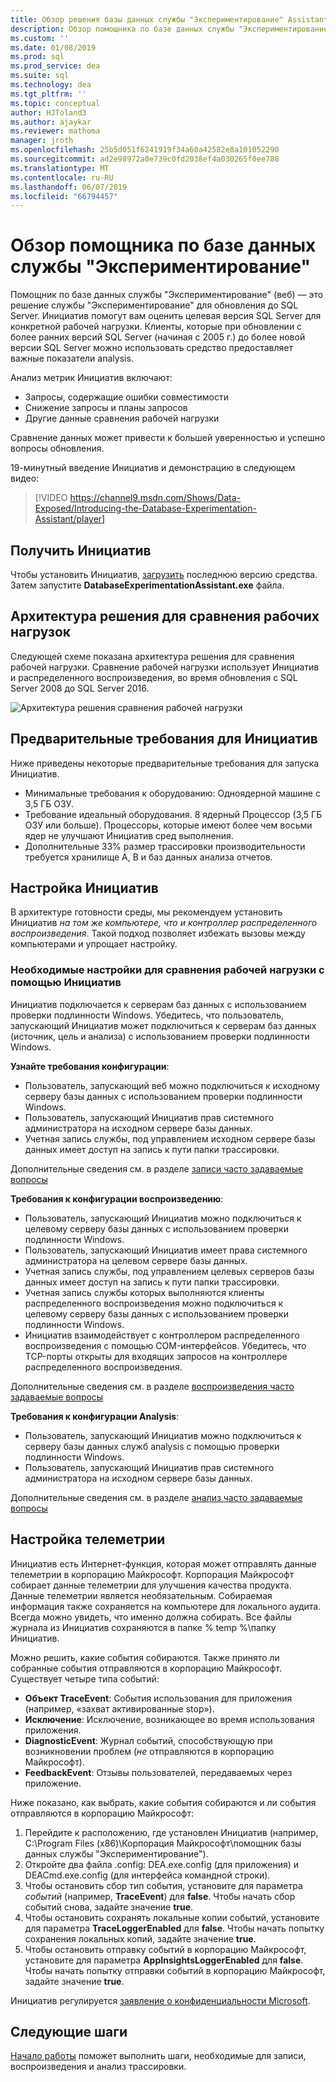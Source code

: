 ```yaml
---
title: Обзор решения базы данных службы "Экспериментирование" Assistant для SQL Server обновляет
description: Обзор помощника по базе данных службы "Экспериментирование"
ms.custom: ''
ms.date: 01/08/2019
ms.prod: sql
ms.prod_service: dea
ms.suite: sql
ms.technology: dea
ms.tgt_pltfrm: ''
ms.topic: conceptual
author: HJToland3
ms.author: ajaykar
ms.reviewer: mathoma
manager: jroth
ms.openlocfilehash: 25b5d051f6241919f34a60a42582e8a101052290
ms.sourcegitcommit: ad2e98972a0e739c0fd2038ef4a030265f0ee788
ms.translationtype: MT
ms.contentlocale: ru-RU
ms.lasthandoff: 06/07/2019
ms.locfileid: "66794457"
---
```

# <a name="overview-of-database-experimentation-assistant"></a>Обзор помощника по базе данных службы "Экспериментирование"

Помощник по базе данных службы "Экспериментирование" (веб) — это решение службы "Экспериментирование" для обновления до SQL Server. Инициатив помогут вам оценить целевая версия SQL Server для конкретной рабочей нагрузки. Клиенты, которые при обновлении с более ранних версий SQL Server (начиная с 2005 г.) до более новой версии SQL Server можно использовать средство предоставляет важные показатели analysis. 

Анализ метрик Инициатив включают:
- Запросы, содержащие ошибки совместимости
- Снижение запросы и планы запросов
- Другие данные сравнения рабочей нагрузки

Сравнение данных может привести к большей уверенностью и успешно вопросы обновления.

19-минутный введение Инициатив и демонстрацию в следующем видео:

> [!VIDEO https://channel9.msdn.com/Shows/Data-Exposed/Introducing-the-Database-Experimentation-Assistant/player]

## <a name="get-dea"></a>Получить Инициатив

Чтобы установить Инициатив, [загрузить](https://www.microsoft.com/download/details.aspx?id=54090) последнюю версию средства. Затем запустите **DatabaseExperimentationAssistant.exe** файла.

## <a name="solution-architecture-for-comparing-workloads"></a>Архитектура решения для сравнения рабочих нагрузок

Следующей схеме показана архитектура решения для сравнения рабочей нагрузки. Сравнение рабочей нагрузки использует Инициатив и распределенного воспроизведения, во время обновления с SQL Server 2008 до SQL Server 2016.

![Архитектура решения сравнения рабочей нагрузки](./media/database-experimentation-assistant-overview/dea-overview-compare-solution-architecture.png)

## <a name="dea-prerequisites"></a>Предварительные требования для Инициатив

Ниже приведены некоторые предварительные требования для запуска Инициатив.
- Минимальные требования к оборудованию: Одноядерной машине с 3,5 ГБ ОЗУ.
- Требование идеальный оборудования. 8 ядерный Процессор (3,5 ГБ ОЗУ или больше). Процессоры, которые имеют более чем восьми ядер не улучшают Инициатив сред выполнения.
- Дополнительные 33% размер трассировки производительности требуется хранилище A, B и баз данных анализа отчетов.

## <a name="configure-dea"></a>Настройка Инициатив

В архитектуре готовности среды, мы рекомендуем установить Инициатив *на том же компьютере, что и контроллер распределенного воспроизведения*. Такой подход позволяет избежать вызовы между компьютерами и упрощает настройку.

### <a name="required-configuration-for-workload-comparison-by-using-dea"></a>Необходимые настройки для сравнения рабочей нагрузки с помощью Инициатив

Инициатив подключается к серверам баз данных с использованием проверки подлинности Windows. Убедитесь, что пользователь, запускающий Инициатив может подключиться к серверам баз данных (источник, цель и анализа) с использованием проверки подлинности Windows.

**Узнайте требования конфигурации**:

*   Пользователь, запускающий веб можно подключиться к исходному серверу базы данных с использованием проверки подлинности Windows.
*   Пользователь, запускающий Инициатив прав системного администратора на исходном сервере базы данных.
*   Учетная запись службы, под управлением исходном сервере базы данных имеет доступ на запись к пути папки трассировки.

Дополнительные сведения см. в разделе [записи часто задаваемые вопросы](database-experimentation-assistant-capture-trace.md#frequently-asked-questions-about-trace-capture)

**Требования к конфигурации воспроизведению**: 

*   Пользователь, запускающий Инициатив можно подключиться к целевому серверу базы данных с использованием проверки подлинности Windows.
*   Пользователь, запускающий Инициатив имеет права системного администратора на целевом сервере базы данных.
*   Учетная запись службы, под управлением целевых серверов базы данных имеет доступ на запись к пути папки трассировки.
*   Учетная запись службы которых выполняются клиенты распределенного воспроизведения можно подключиться к целевому серверу базы данных с использованием проверки подлинности Windows.
*   Инициатив взаимодействует с контроллером распределенного воспроизведения с помощью COM-интерфейсов. Убедитесь, что TCP-порты открыты для входящих запросов на контроллере распределенного воспроизведения.

Дополнительные сведения см. в разделе [воспроизведения часто задаваемые вопросы](database-experimentation-assistant-replay-trace.md#frequently-asked-questions-about-trace-replay)

**Требования к конфигурации Analysis**: 

*   Пользователь, запускающий Инициатив можно подключиться к серверу базы данных служб analysis с помощью проверки подлинности Windows.
*   Пользователь, запускающий Инициатив прав системного администратора на исходном сервере базы данных.

Дополнительные сведения см. в разделе [анализ часто задаваемые вопросы](database-experimentation-assistant-create-report.md#frequently-asked-questions-about-analysis-reports)

## <a name="set-up-telemetry"></a>Настройка телеметрии

Инициатив есть Интернет-функция, которая может отправлять данные телеметрии в корпорацию Майкрософт. Корпорация Майкрософт собирает данные телеметрии для улучшения качества продукта. Данные телеметрии является необязательным. Собираемая информация также сохраняется на компьютере для локального аудита. Всегда можно увидеть, что именно должна собирать. Все файлы журнала из Инициатив сохраняются в папке % temp %\\папку Инициатив.

Можно решить, какие события собираются. Также принято ли собранные события отправляются в корпорацию Майкрософт. Существует четыре типа событий:

*   **Объект TraceEvent**: События использования для приложения (например, «захват активированные stop»).
*   **Исключение**: Исключение, возникающее во время использования приложения.
*   **DiagnosticEvent**: Журнал событий, способствующую при возникновении проблем (*не* отправляются в корпорацию Майкрософт).
*   **FeedbackEvent**: Отзывы пользователей, передаваемых через приложение.

Ниже показано, как выбрать, какие события собираются и ли события отправляются в корпорацию Майкрософт:

1.  Перейдите к расположению, где установлен Инициатив (например, C:\\Program Files (x86)\\Корпорация Майкрософт\\помощник базы данных службы "Экспериментирование").
2.  Откройте два файла .config: DEA.exe.config (для приложения) и DEACmd.exe.config (для интерфейса командной строки).
3.  Чтобы остановить сбор тип события, установите для параметра *событий* (например, **TraceEvent**) для **false**. Чтобы начать сбор событий снова, задайте значение **true**.
4.  Чтобы остановить сохранять локальные копии событий, установите для параметра **TraceLoggerEnabled** для **false**. Чтобы начать попытку сохранения локальных копий, задайте значение **true**.
5.  Чтобы остановить отправку событий в корпорацию Майкрософт, установите для параметра **AppInsightsLoggerEnabled** для **false**. Чтобы начать попытку отправки событий в корпорацию Майкрософт, задайте значение **true**.

Инициатив регулируется [заявление о конфиденциальности Microsoft](https://aka.ms/dea-privacy).

## <a name="next-steps"></a>Следующие шаги

[Начало работы](database-experimentation-assistant-get-started.md) поможет выполнить шаги, необходимые для записи, воспроизведения и анализ трассировки.
